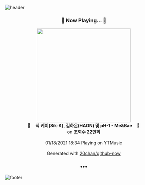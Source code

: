 ![header](https://capsule-render.vercel.app/api?type=wave&height=170&section=header&text=Hi.%20I'm%20SHIFT&fontColor=090707&fontAlignX=45&fontAlignY=65&fontSize=100)

<h3 align="center">🎵 Now Playing... 🎵</h3>
<p align="center">
  <a href="https://music.youtube.com/channel/UCv6YKzTZuGdFB6oVVzkbmyw">
    <img width="300" src="https://i.ytimg.com/vi/Ck2b__AOTaQ/sddefault.jpg?sqp=-oaymwEWCJADEOEBIAQqCghqEJQEGHgg6AJIWg&rs">
  </a>
  <br>
  🎵&nbsp&nbsp&nbsp <b>식 케이(Sik-K), 김하온(HAON) 및 pH-1 - Me&Bae</b> &nbsp&nbsp&nbsp🎵
  <br>
  on <b>조회수 22만회</b>
  
  <br />
  <br />
  01/18/2021 18:34 Playing on YTMusic
  <br />
  <br />
  Generated with <a href="https://github.com/20chan/github-now">20chan/github-now</a>
</p>

<h3 align="center">•••</h3>

![footer](https://capsule-render.vercel.app/api?type=wave&height=150&section=footer)
